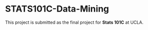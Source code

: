 # STATS101C-Data-Mining

This project is submitted as the final project for **Stats 101C** at UCLA. 
